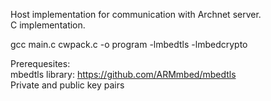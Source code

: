 Host implementation for communication with Archnet server.  
C implementation.  

gcc main.c cwpack.c -o program -lmbedtls -lmbedcrypto  

Prerequesites:   
mbedtls library: https://github.com/ARMmbed/mbedtls  
Private and public key pairs  
